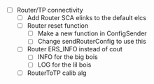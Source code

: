 - [ ] Router/TP connectivity
  - [ ] Add Router SCA elinks to the default elcs
  - [ ] Router reset function
    - [ ] Make a new function in ConfigSender
    - [ ] Change sendRouterConfig to use this
  - [ ] Router ERS_INFO instead of cout
    - [ ] INFO for the big bois
    - [ ] LOG for the lil bois
  - [ ] RouterToTP calib alg

